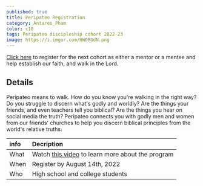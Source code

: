 ```yaml
---
published: true
title: Peripateo Registration
category: Antares_Pham
color: c10
tags: Peripateo discipleship cohort 2022-23
image: https://i.imgur.com/HW0RGdN.png
---
```

[Click here] to register for the next cohort as either a mentor or a mentee and help establish our faith, and walk in the Lord. 
<!--more-->
## Details
Peripateo means to walk. How do you know you're walking in the right way? Do you struggle to discern what's godly and worldly? Are the things your friends, and even teachers tell you biblical? Are the things you hear on social media the truth? 
Peripateo connects you with godly men and women from our friends' churches to help you discern biblical principles from the world's relative truths. 

info | Decription
:--- | :---
What | Watch [this video] to learn more about the program
When | Register by August 14th, 2022
Who | High school and college students

[this video]: https://youtu.be/-MSyQXEBCrg
[Click here]: https://forms.gle/cxXGBrndmEU4mChA6
